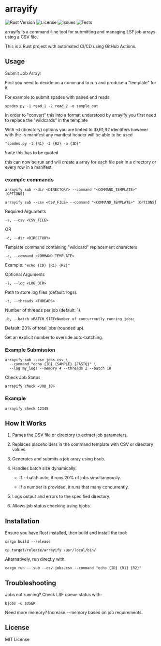 # arrayify

![Rust Version](https://img.shields.io/badge/Rust-1.85.0-blue?style=flat-square)
![License](https://img.shields.io/badge/License-MIT-green?style=flat-square)
![Issues](https://img.shields.io/github/issues/SamD28/arrayify)
![Tests](https://github.com/SamD28/arrayify/actions/workflows/rust.yml/badge.svg)

arrayify is a command-line tool for submitting and managing LSF job arrays using a CSV file.

This is a Rust project with automated CI/CD using GitHub Actions.

## Usage

Submit Job Array:

First you need to decide on a command to run and produce a "template" for it

For example to submit spades with paired end reads

```
spades.py -1 read_1 -2 read_2 -o sample_out
```

In order to "convert" this into a format understood by arrayify you first need to replace the "wildcards" in the template

With -d (directory) options you are limted to ID,R1,R2 identifers however with the -s manifest any manifest header will be able to be used

```
"spades.py -1 {R1} -2 {R2} -o {ID}"
```

!note this has to be quoted

this can now be run and will create a array for each file pair in a directory or every row in a manifest

### example commands

```
arrayify sub --dir <DIRECTORY> --command "<COMMAND_TEMPLATE>" [OPTIONS]
```

```
arrayify sub --csv <CSV_FILE> --command "<COMMAND_TEMPLATE>" [OPTIONS]
```

Required Arguments

```
-s, --csv <CSV_FILE>
```
OR
```
-d, --dir <DIRECTORY>
```

Template command containing "wildcard" replacement characters

```
-c, --command <COMMAND_TEMPLATE>
```

Example: ```"echo {ID} {R1} {R2}"```

Optional Arguments

```
-l, --log <LOG_DIR>
```

Path to store log files (default: logs).

```
-t, --threads <THREADS>
```

Number of threads per job (default: 1).

```
-b, --batch <BATCH_SIZE>Number of concurrently running jobs:
```

Default: 20% of total jobs (rounded up).

Set an explicit number to override auto-batching.

### Example Submission

```
arrayify sub --csv jobs.csv \
  --command "echo {ID} {SAMPLE} {FASTQ}" \
  --log my_logs --memory 4 --threads 2 --batch 10
```

Check Job Status

```
arrayify check <JOB_ID>
```

### Example

```
arrayify check 12345
```

## How It Works

1. Parses the CSV file or directory to extract job parameters.

2. Replaces placeholders in the command template with CSV or directory values.

3. Generates and submits a job array using bsub.

4. Handles batch size dynamically:

    - If --batch auto, it runs 20% of jobs simultaneously.

    - If a number is provided, it runs that many concurrently.

5. Logs output and errors to the specified directory.

6. Allows job status checking using bjobs.

## Installation

Ensure you have Rust installed, then build and install the tool:

```
cargo build --release
```
```
cp target/release/arrayify /usr/local/bin/
```

Alternatively, run directly with:

```
cargo run -- sub --csv jobs.csv --command "echo {ID} {R1} {R2}"
```

## Troubleshooting

Jobs not running? Check LSF queue status with:

```
bjobs -u $USER
```

Need more memory? Increase --memory based on job requirements.

## License

MIT License
